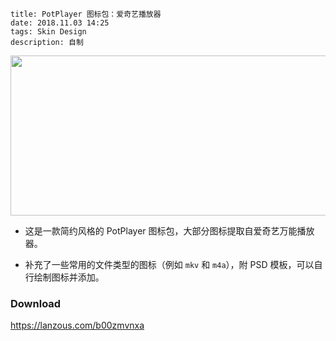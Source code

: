 ```
title: PotPlayer 图标包：爱奇艺播放器
date: 2018.11.03 14:25
tags: Skin Design
description: 自制
```

<img src="/res/20181103-1425-001.webp" width="627" height="256" class="no-border">

- 这是一款简约风格的 PotPlayer 图标包，大部分图标提取自爱奇艺万能播放器。

- 补充了一些常用的文件类型的图标（例如 `mkv` 和 `m4a`），附 PSD 模板，可以自行绘制图标并添加。

### Download

<https://lanzous.com/b00zmvnxa>
